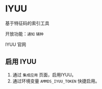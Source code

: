 # IYUU

基于特征码的索引工具

开放功能：`通知` `辅种`

<a-link href="https://iyuu.cn/" icon target="_blank">IYUU 官网</a-link>

## 启用 IYUU

1. 通过 `集成应用` 页面，启用IYUU。
2. 通过环境变量 `AMMDS_IYUU_TOKEN` 快捷启用。

